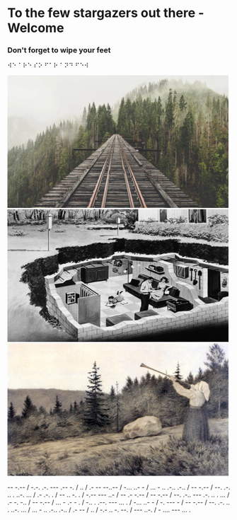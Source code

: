 # To the few stargazers out there - Welcome

### Don't forget to wipe your feet

⠺⠑ ⠁⠗⠑ ⠎⠕ ⠋⠁⠗ ⠁⠝⠙ ⠋⠑⠺

 <img src=".pix/train.webp" style="width: 500px; height: 300px;">
 <img src=".pix/bunker.webp" style="width: 500px; height: 300px;">
<img src=".pix/op_under_fjeldet_toner_en_lur.webp" style="width: 500px; height: 300px;">

-- -.-- / -.-. .-. --- .-- -. / .. / .- -- --..-- / -... ..- - / ... - .. .-.. .-.. / -- -.-- / --. .-. .. . ..-. ... / .- .-. . / -- .. -. . / -.-- --- ..- / -- .- -.-- / -- -.-- / --. .-.. --- .-. .. . ... / .- -. -.. / -- -.-- / ... - .- - . / -.. . .--. --- ... . / -... ..- - / -. --- - / -- -.-- / --. .-. .. . ..-. ... / ... - .. .-.. .-.. / .- -- / .. / -.- .. -. --. / --- ..-. / - .... --- ... .
